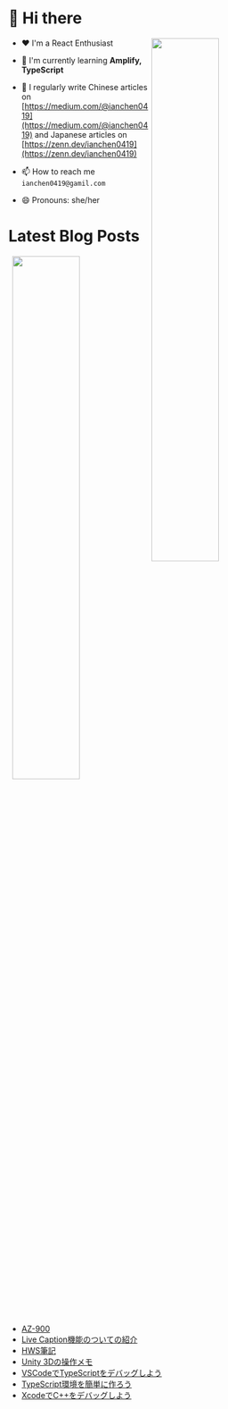 # 👋 Hi there

<p><img align="right" width="49%" src="https://github-readme-stats.vercel.app/api/top-langs?username=ianchen0419&show_icons=true&locale=en&layout=compact&count_private=false"/></p>


- ❤️ I'm a React Enthusiast

- 🌱 I'm currently learning **Amplify, TypeScript**

- 📝 I regularly write Chinese articles on [https://medium.com/@ianchen0419](https://medium.com/@ianchen0419) and Japanese articles on [https://zenn.dev/ianchen0419](https://zenn.dev/ianchen0419)

- 📫 How to reach me `ianchen0419@gamil.com`

- 😄 Pronouns: she/her 

# Latest Blog Posts

<p><img align="right" width="49%" src="https://github-readme-stats.vercel.app/api?username=ianchen0419&show_icons=true"/></p>

<!-- BLOG-POST-LIST:START -->
- [AZ-900](https://zenn.dev/ianchen0419/books/ef7e8e378267ce)
- [Live Caption機能のついての紹介](https://zenn.dev/ianchen0419/articles/ae41eab2f278f7)
- [HWS筆記](https://zenn.dev/ianchen0419/books/694e3641f3fb00)
- [Unity 3Dの操作メモ](https://zenn.dev/ianchen0419/articles/f24102019e179b)
- [VSCodeでTypeScriptをデバッグしよう](https://zenn.dev/ianchen0419/articles/9cea09eafa3d75)
- [TypeScript環境を簡単に作ろう](https://zenn.dev/ianchen0419/articles/abafa9b02fde8a)
- [XcodeでC++をデバッグしよう](https://zenn.dev/ianchen0419/articles/18be5800352bf4)
<!-- BLOG-POST-LIST:END -->
